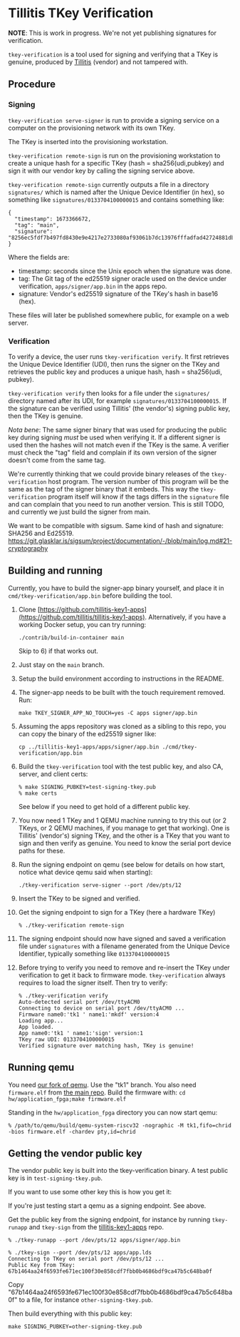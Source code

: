 # Tillitis TKey Verification

**NOTE**: This is work in progress. We're not yet publishing
signatures for verification.

`tkey-verification` is a tool used for signing and verifying that a
TKey is genuine, produced by [Tillitis](https://tillitis.se/) (vendor)
and not tampered with.

## Procedure

### Signing

`tkey-verification serve-signer` is run to provide a signing service
on a computer on the provisioning network with its own TKey.

The TKey is inserted into the provisioning workstation.

`tkey-verification remote-sign` is run on the provisioning workstation
to create a unique hash for a specific TKey (hash = sha256(udi,pubkey)
and sign it with our vendor key by calling the signing service above.

`tkey-verification remote-sign` currently outputs a file in a
directory `signatures/` which is named after the Unique Device
Identifier (in hex), so something like `signatures/0133704100000015`
and contains something like:

```
{
  "timestamp": 1673366672,
  "tag": "main",
  "signature": "8256ec5fdf7b497fd8430e9e4217e2733080af93061b7dc13976fffadfad42724881db52e12e1dae32f85a13732a78a808ec15cd21d9a5cf195d10237c695601"
}
```

Where the fields are:

- timestamp: seconds since the Unix epoch when the signature was done.
- tag: The Git tag of the ed25519 signer oracle used on the device
  under verification, `apps/signer/app.bin` in the apps repo.
- signature: Vendor's ed25519 signature of the TKey's hash in base16
  (hex).

These files will later be published somewhere public, for example on a
web server.

### Verification

To verify a device, the user runs `tkey-verification verify`. It first
retrieves the Unique Device Identifier (UDI), then runs the signer on
the TKey and retrieves the public key and produces a unique hash, hash
= sha256(udi, pubkey).

`tkey-verification verify` then looks for a file under the
`signatures/` directory named after its UDI, for example
`signatures/0133704100000015`. If the signature can be verified using
Tillitis' (the vendor's) signing public key, then the TKey is genuine.

*Nota bene*: The same signer binary that was used for producing the
public key during signing *must* be used when verifying it. If a
different signer is used then the hashes will not match even if the
TKey is the same. A verifier must check the "tag" field and complain
if its own version of the signer doesn't come from the same tag.

We're currently thinking that we could provide binary releases of the
`tkey-verification` host program. The version number of this program
will be the same as the tag of the signer binary that it embeds. This
way the `tkey-verification` program itself will know if the tags
differs in the `signature` file and can complain that you need to run
another version. This is still TODO, and currently we just build the
signer from main.

We want to be compatible with sigsum. Same kind of hash and signature:
SHA256 and Ed25519.
https://git.glasklar.is/sigsum/project/documentation/-/blob/main/log.md#21-cryptography

## Building and running

Currently, you have to build the signer-app binary yourself, and place
it in `cmd/tkey-verification/app.bin` before building the tool.

1. Clone [https://github.com/tillitis-key1-apps](https://github.com/tillitis/tillitis-key1-apps).
   Alternatively, if you have a working Docker setup, you can try
   running:
   ```
   ./contrib/build-in-container main
   ```

   Skip to 6) if that works out.

2. Just stay on the `main` branch.

3. Setup the build environment according to instructions in the README.

4. The signer-app needs to be built with the touch requirement
   removed. Run:
   ```
   make TKEY_SIGNER_APP_NO_TOUCH=yes -C apps signer/app.bin
   ```

5. Assuming the apps repository was cloned as a sibling to this repo, you
   can copy the binary of the ed25519 signer like:
   ```
   cp ../tillitis-key1-apps/apps/signer/app.bin ./cmd/tkey-verification/app.bin
   ```

6. Build the `tkey-verification` tool with the test public key, and
   also CA, server, and client certs:
   
   ```
   % make SIGNING_PUBKEY=test-signing-tkey.pub
   % make certs
   ```

   See below if you need to get hold of a different public key.

7. You now need 1 TKey and 1 QEMU machine running to try this out (or
   2 TKeys, or 2 QEMU machines, if you manage to get that working).
   One is Tillitis' (vendor's) signing TKey, and the other is a TKey
   that you want to sign and then verify as genuine. You need to know
   the serial port device paths for these.

8. Run the signing endpoint on qemu (see below for details on how
   start, notice what device qemu said when starting):

   ```
   ./tkey-verification serve-signer --port /dev/pts/12
   ```

9. Insert the TKey to be signed and verified.

9. Get the signing endpoint to sign for a TKey (here a hardware TKey)

   ```
   % ./tkey-verification remote-sign
   ```

10. The signing endpoint should now have signed and saved a
    verification file under `signatures` with a filename generated
    from the Unique Device Identifier, typically something like
    `0133704100000015`

11. Before trying to verify you need to remove and re-insert the TKey
    under verification to get it back to firmware mode.
    `tkey-verification` always requires to load the signer itself.
    Then try to verify:

    ```
    % ./tkey-verification verify
    Auto-detected serial port /dev/ttyACM0
    Connecting to device on serial port /dev/ttyACM0 ...
    Firmware name0:'tk1 ' name1:'mkdf' version:4
    Loading app...
    App loaded.
    App name0:'tk1 ' name1:'sign' version:1
    TKey raw UDI: 0133704100000015
    Verified signature over matching hash, TKey is genuine!
    ```

## Running qemu

You need [our fork of qemu](https://github.com/tillitis/qemu). Use the
"tk1" branch. You also need `firmware.elf` from [the main
repo](https://github.com/tillitis/tillitis-key1). Build the firmware
with: `cd hw/application_fpga;make firmware.elf`

Standing in the `hw/application_fpga` directory you can now start qemu:
   
```
% /path/to/qemu/build/qemu-system-riscv32 -nographic -M tk1,fifo=chrid -bios firmware.elf -chardev pty,id=chrid
```

## Getting the vendor public key

The vendor public key is built into the tkey-verification binary.
A test public key is in `test-signing-tkey.pub`.

If you want to use some other key this is how you get it:

If you're just testing start a qemu as a signing endpoint. See above.
   

Get the public key from the signing endpoint, for instance by running
`tkey-runapp` and `tkey-sign` from the
[tillitis-key1-apps](https://github.com/tillitis/tillitis-key1-apps)
repo.
   
```
% ./tkey-runapp --port /dev/pts/12 apps/signer/app.bin 
 
% ./tkey-sign --port /dev/pts/12 apps/app.lds
Connecting to TKey on serial port /dev/pts/12 ...
Public Key from TKey:  67b1464aa24f6593fe671ec100f30e858cdf7fbb0b4686bdf9ca47b5c648ba0f 
```

Copy
"67b1464aa24f6593fe671ec100f30e858cdf7fbb0b4686bdf9ca47b5c648ba0f"
to a file, for instance `other-signing-tkey.pub`.

Then build everything with this public key:

```
make SIGNING_PUBKEY=other-signing-tkey.pub
```

